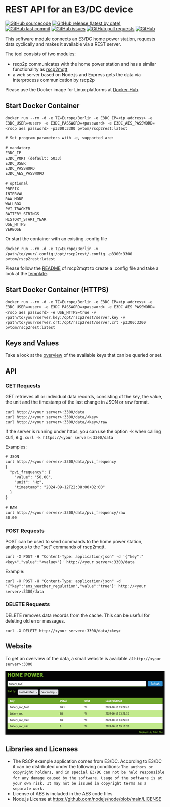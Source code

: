 # REST API for an E3/DC device
[![GitHub sourcecode](https://img.shields.io/badge/Source-GitHub-green)](https://github.com/pvtom/rscp2rest/)
[![GitHub release (latest by date)](https://img.shields.io/github/v/release/pvtom/rscp2rest)](https://github.com/pvtom/rscp2rest/releases/latest)
[![GitHub last commit](https://img.shields.io/github/last-commit/pvtom/rscp2rest)](https://github.com/pvtom/rscp2rest/commits)
[![GitHub issues](https://img.shields.io/github/issues/pvtom/rscp2rest)](https://github.com/pvtom/rscp2rest/issues)
[![GitHub pull requests](https://img.shields.io/github/issues-pr/pvtom/rscp2rest)](https://github.com/pvtom/rscp2rest/pulls)
[![GitHub](https://img.shields.io/github/license/pvtom/rscp2rest)](https://github.com/pvtom/rscp2rest/blob/main/LICENSE)

This software module connects an E3/DC home power station, requests data cyclically and makes it available via a REST server.

The tool consists of two modules: 
- rscp2p communicates with the home power station and has a similar functionality as [rscp2mqtt](https://github.com/pvtom/rscp2mqtt)
- a web server based on Node.js and Express gets the data via interprocess communication by rscp2p

Please use the Docker image for Linux platforms at [Docker Hub](https://hub.docker.com/r/pvtom/rscp2rest).

## Start Docker Container
```
docker run --rm -d -e TZ=Europe/Berlin -e E3DC_IP=<ip address> -e E3DC_USER=<user> -e E3DC_PASSWORD=<password> -e E3DC_AES_PASSWORD=<rscp aes password> -p3300:3300 pvtom/rscp2rest:latest
```
```
# Set program parameters with -e, supported are:

# mandatory
E3DC_IP
E3DC_PORT (default: 5033)
E3DC_USER
E3DC_PASSWORD
E3DC_AES_PASSWORD

# optional
PREFIX
INTERVAL
RAW_MODE
WALLBOX
PVI_TRACKER
BATTERY_STRINGS
HISTORY_START_YEAR
USE_HTTPS
VERBOSE
```

Or start the container with an existing .config file

```
docker run --rm -d -e TZ=Europe/Berlin -v /path/to/your/.config:/opt/rscp2rest/.config -p3300:3300 pvtom/rscp2rest:latest
```

Please follow the [README](https://github.com/pvtom/rscp2mqtt/blob/main/README.md#configuration) of rscp2mqtt to create a .config file and take a look at the [template](config.template).

## Start Docker Container (HTTPS)
```
docker run --rm -d -e TZ=Europe/Berlin -e E3DC_IP=<ip address> -e E3DC_USER=<user> -e E3DC_PASSWORD=<password> -e E3DC_AES_PASSWORD=<rscp aes password> -e USE_HTTPS=true -v /path/to/your/server.key:/opt/rscp2rest/server.key -v /path/to/your/server.crt:/opt/rscp2rest/server.crt -p3300:3300 pvtom/rscp2rest:latest
```

## Keys and Values
Take a look at the [overview](KEYS.md) of the available keys that can be queried or set.

## API
### GET Requests

GET retrieves all or individual data records, consisting of the key, the value, the unit and the timestamp of the last change in JSON or raw format.
```
curl http://<your server>:3300/data
curl http://<your server>:3300/data/<key>
curl http://<your server>:3300/data/<key>/raw
```

If the server is running under https, you can use the option -k when calling curl, e.g. `curl -k https://<your server>:3300/data`

Examples:
```
# JSON
curl http://<your server>:3300/data/pvi_frequency
{
  "pvi_frequency": {
    "value": "50.00",
    "unit": "Hz",
    "timestamp": "2024-09-12T22:08:00+02:00"
  }
}

# RAW
curl http://<your server>:3300/data/pvi_frequency/raw
50.00
```

### POST Requests

POST can be used to send commands to the home power station, analogous to the "set" commands of rscp2mqtt.
```
curl -X POST -H "Content-Type: application/json" -d '{"key":"<key>","value":"<value>"}' http://<your server>:3300/data
```
Example:
```
curl -X POST -H "Content-Type: application/json" -d '{"key":"ems_weather_regulation","value":"true"}' http://<your server>:3300/data
```

### DELETE Requests

DELETE removes data records from the cache. This can be useful for deleting old error messages.
```
curl -X DELETE http://<your server>:3300/data/<key>
```

## Website

To get an overview of the data, a small website is available at `http://<your server>:3300`

![Website](image.png)

## Libraries and Licenses

- The RSCP example application comes from E3/DC. According to E3/DC it can be distributed under the following conditions: `The authors or copyright holders, and in special E3/DC can not be held responsible for any damage caused by the software. Usage of the software is at your own risk. It may not be issued in copyright terms as a separate work.`
- License of AES is included in the AES code files
- Node.js License at https://github.com/nodejs/node/blob/main/LICENSE
